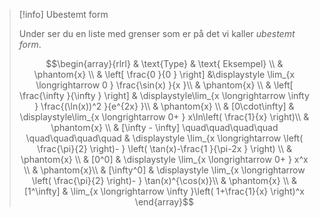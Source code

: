 > [!info] Ubestemt form
> 
>  Under ser du en liste med grenser som er på det vi kaller *ubestemt form*.
>  
>  $$\begin{array}{rlrl} & \text{Type}  & \text{ Eksempel}  \\ & \phantom{x} \\    & \left[ \frac{0 }{0 }  \right]  &\displaystyle \lim_{x \longrightarrow  0 } \frac{\sin(x) }{x }\\ & \phantom{x}  \\  & \left[ \frac{\infty }{\infty }  \right] & \displaystyle\lim_{x \longrightarrow  \infty } \frac{(\ln(x))^2 }{e^{2x} }\\ & \phantom{x} \\ & [0\cdot\infty] & \displaystyle\lim_{x \longrightarrow  0+ } x\ln\left( \frac{1}{x} \right)\\ & \phantom{x} \\ & [\infty - \infty] \quad\quad\quad\quad \quad\quad\quad\quad & \displaystyle \lim_{x \longrightarrow  \left( \frac{\pi}{2} \right)- } \left( \tan(x)-\frac{1 }{\pi-2x }  \right) \\ & \phantom{x}  \\ & [0^0] & \displaystyle \lim_{x \longrightarrow  0+ } x^x \\ & \phantom{x}\\ & [\infty^0] & \displaystyle \lim_{x \longrightarrow  \left( \frac{\pi}{2} \right)- } \tan(x)^{\cos(x)}\\ & \phantom{x}  \\ &  [1^\infty] &  \lim_{x \longrightarrow  \infty }\left( 1+\frac{1}{x} \right)^x \end{array}$$


